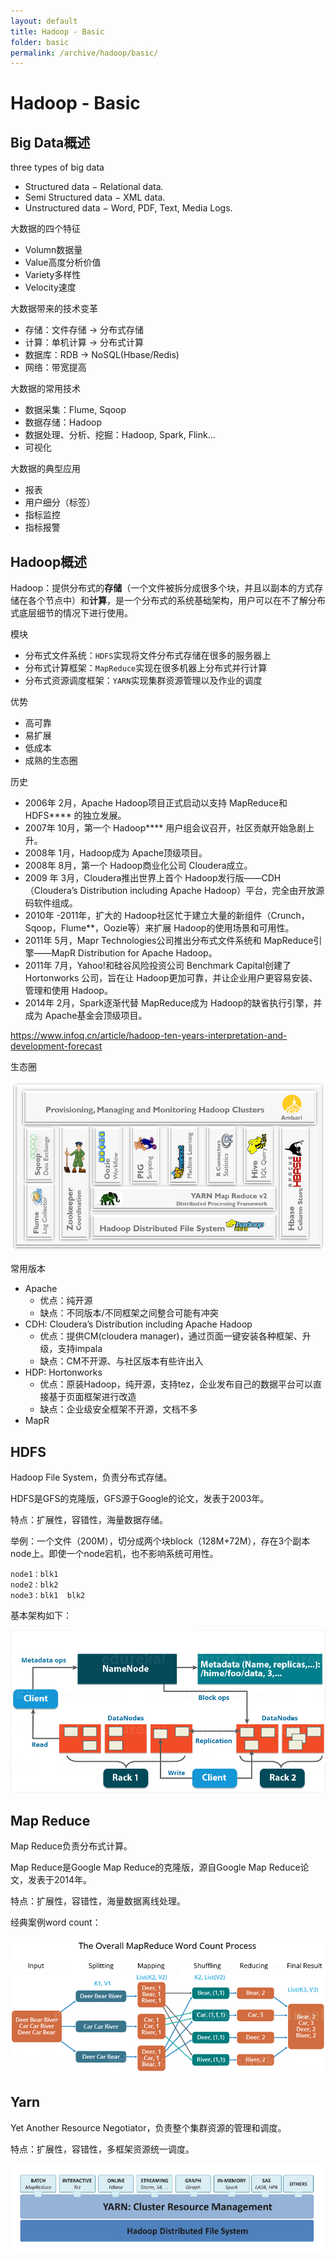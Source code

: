```yaml
---
layout: default
title: Hadoop - Basic
folder: basic
permalink: /archive/hadoop/basic/
---
```


# Hadoop - Basic

## Big Data概述

three types of big data
- Structured data − Relational data.
- Semi Structured data − XML data.
- Unstructured data − Word, PDF, Text, Media Logs.

大数据的四个特征
- Volumn数据量
- Value高度分析价值
- Variety多样性
- Velocity速度

大数据带来的技术变革
- 存储：文件存储 -> 分布式存储
- 计算：单机计算 -> 分布式计算
- 数据库：RDB -> NoSQL(Hbase/Redis)
- 网络：带宽提高

大数据的常用技术
- 数据采集：Flume, Sqoop
- 数据存储：Hadoop
- 数据处理、分析、挖掘：Hadoop, Spark, Flink...
- 可视化

大数据的典型应用
- 报表
- 用户细分（标签）
- 指标监控
- 指标报警

## Hadoop概述

Hadoop：提供分布式的**存储**（一个文件被拆分成很多个块，并且以副本的方式存储在各个节点中）和**计算**，是一个分布式的系统基础架构，用户可以在不了解分布式底层细节的情况下进行使用。

模块
- 分布式文件系统：`HDFS`实现将文件分布式存储在很多的服务器上
- 分布式计算框架：`MapReduce`实现在很多机器上分布式并行计算
- 分布式资源调度框架：`YARN`实现集群资源管理以及作业的调度

优势
- 高可靠
- 易扩展
- 低成本
- 成熟的生态圈

历史
- 2006年 2月，Apache Hadoop项目正式启动以支持 MapReduce和 HDFS**** 的独立发展。
- 2007年 10月，第一个 Hadoop**** 用户组会议召开，社区贡献开始急剧上升。
- 2008年 1月，Hadoop成为 Apache顶级项目。
- 2008年 8月，第一个 Hadoop商业化公司 Cloudera成立。
- 2009 年 3月，Cloudera推出世界上首个 Hadoop发行版——CDH（Cloudera’s Distribution including Apache Hadoop）平台，完全由开放源码软件组成。
- 2010年 -2011年，扩大的 Hadoop社区忙于建立大量的新组件（Crunch，Sqoop，Flume**，Oozie等）来扩展 Hadoop的使用场景和可用性。
- 2011年 5月，Mapr Technologies公司推出分布式文件系统和 MapReduce引擎——MapR Distribution for Apache Hadoop。
- 2011年 7月，Yahoo!和硅谷风险投资公司 Benchmark Capital创建了 Hortonworks 公司，旨在让 Hadoop更加可靠，并让企业用户更容易安装、管理和使用 Hadoop。
- 2014年 2月，Spark逐渐代替 MapReduce成为 Hadoop的缺省执行引擎，并成为 Apache基金会顶级项目。

<https://www.infoq.cn/article/hadoop-ten-years-interpretation-and-development-forecast>

生态圈

![hadoop_eco](img/hadoop_eco.PNG)

常用版本
- Apache
  - 优点：纯开源
  - 缺点：不同版本/不同框架之间整合可能有冲突
- CDH: Cloudera’s Distribution including Apache Hadoop
  - 优点：提供CM(cloudera manager)，通过页面一键安装各种框架、升级，支持impala
  - 缺点：CM不开源、与社区版本有些许出入
- HDP: Hortonworks
  - 优点：原装Hadoop，纯开源，支持tez，企业发布自己的数据平台可以直接基于页面框架进行改造
  - 缺点：企业级安全框架不开源，文档不多
- MapR

## HDFS

Hadoop File System，负责分布式存储。

HDFS是GFS的克隆版，GFS源于Google的论文，发表于2003年。

特点：扩展性，容错性，海量数据存储。

举例：一个文件（200M），切分成两个块block（128M+72M），存在3个副本node上。即使一个node宕机，也不影响系统可用性。

~~~
node1：blk1
node2：blk2
node3：blk1  blk2
~~~

基本架构如下：

![hadoop_arch](img/hadoop_arch.PNG)

## Map Reduce

Map Reduce负责分布式计算。

Map Reduce是Google Map Reduce的克隆版，源自Google Map Reduce论文，发表于2014年。

特点：扩展性，容错性，海量数据离线处理。

经典案例word count：

![hadoop_mapreduce](img/hadoop_mapreduce.PNG)

## Yarn

Yet Another Resource Negotiator，负责整个集群资源的管理和调度。

特点：扩展性，容错性，多框架资源统一调度。

![hadoop_yarn](img/hadoop_yarn.PNG)

